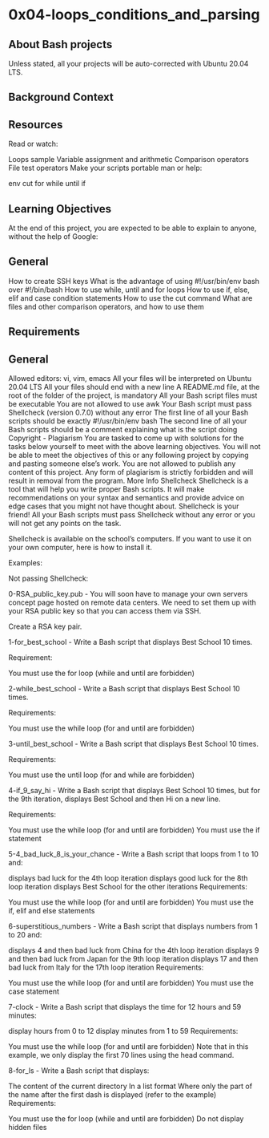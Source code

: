 # 0x04-loops_conditions_and_parsing

## About Bash projects
Unless stated, all your projects will be auto-corrected with Ubuntu 20.04 LTS.

## Background Context


## Resources
Read or watch:

Loops sample
Variable assignment and arithmetic
Comparison operators
File test operators
Make your scripts portable
man or help:

env
cut
for
while
until
if

## Learning Objectives
At the end of this project, you are expected to be able to explain to anyone, without the help of Google:

## General
How to create SSH keys
What is the advantage of using #!/usr/bin/env bash over #!/bin/bash
How to use while, until and for loops
How to use if, else, elif and case condition statements
How to use the cut command
What are files and other comparison operators, and how to use them

## Requirements
## General
Allowed editors: vi, vim, emacs
All your files will be interpreted on Ubuntu 20.04 LTS
All your files should end with a new line
A README.md file, at the root of the folder of the project, is mandatory
All your Bash script files must be executable
You are not allowed to use awk
Your Bash script must pass Shellcheck (version 0.7.0) without any error
The first line of all your Bash scripts should be exactly #!/usr/bin/env bash
The second line of all your Bash scripts should be a comment explaining what is the script doing
Copyright - Plagiarism
You are tasked to come up with solutions for the tasks below yourself to meet with the above learning objectives.
You will not be able to meet the objectives of this or any following project by copying and pasting someone else’s work.
You are not allowed to publish any content of this project.
Any form of plagiarism is strictly forbidden and will result in removal from the program.
More Info
Shellcheck
Shellcheck is a tool that will help you write proper Bash scripts. It will make recommendations on your syntax and semantics and provide advice on edge cases that you might not have thought about. Shellcheck is your friend! All your Bash scripts must pass Shellcheck without any error or you will not get any points on the task.

Shellcheck is available on the school’s computers. If you want to use it on your own computer, here is how to install it.

Examples:

Not passing Shellcheck:

0-RSA_public_key.pub - You will soon have to manage your own servers concept page hosted on remote data centers. We need to set them up with your RSA public key so that you can access them via SSH.

Create a RSA key pair.

1-for_best_school - Write a Bash script that displays Best School 10 times.

Requirement:

You must use the for loop (while and until are forbidden)

2-while_best_school - Write a Bash script that displays Best School 10 times.

Requirements:

You must use the while loop (for and until are forbidden)

3-until_best_school - Write a Bash script that displays Best School 10 times.

Requirements:

You must use the until loop (for and while are forbidden)

4-if_9_say_hi - Write a Bash script that displays Best School 10 times, but for the 9th iteration, displays Best School and then Hi on a new line.

Requirements:

You must use the while loop (for and until are forbidden)
You must use the if statement

5-4_bad_luck_8_is_your_chance - Write a Bash script that loops from 1 to 10 and:

displays bad luck for the 4th loop iteration
displays good luck for the 8th loop iteration
displays Best School for the other iterations
Requirements:

You must use the while loop (for and until are forbidden)
You must use the if, elif and else statements

6-superstitious_numbers - Write a Bash script that displays numbers from 1 to 20 and:

displays 4 and then bad luck from China for the 4th loop iteration
displays 9 and then bad luck from Japan for the 9th loop iteration
displays 17 and then bad luck from Italy for the 17th loop iteration
Requirements:

You must use the while loop (for and until are forbidden)
You must use the case statement

7-clock - Write a Bash script that displays the time for 12 hours and 59 minutes:

display hours from 0 to 12
display minutes from 1 to 59
Requirements:

You must use the while loop (for and until are forbidden)
Note that in this example, we only display the first 70 lines using the head command.

8-for_ls - Write a Bash script that displays:

The content of the current directory
In a list format
Where only the part of the name after the first dash is displayed (refer to the example)
Requirements:

You must use the for loop (while and until are forbidden)
Do not display hidden files
